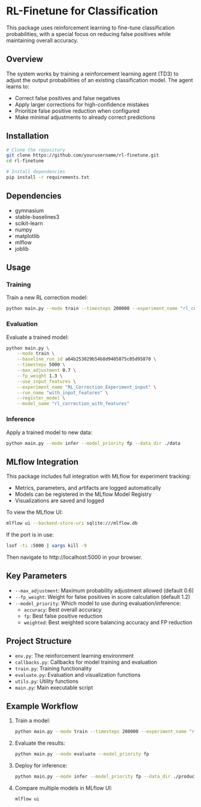 # RL-Finetune for Classification

This package uses reinforcement learning to fine-tune classification probabilities, with a special focus on reducing false positives while maintaining overall accuracy.

## Overview

The system works by training a reinforcement learning agent (TD3) to adjust the output probabilities of an existing classification model. The agent learns to:

- Correct false positives and false negatives
- Apply larger corrections for high-confidence mistakes
- Prioritize false positive reduction when configured
- Make minimal adjustments to already correct predictions

## Installation

```bash
# Clone the repository
git clone https://github.com/yourusername/rl-finetune.git
cd rl-finetune

# Install dependencies
pip install -r requirements.txt
```

## Dependencies

- gymnasium
- stable-baselines3
- scikit-learn
- numpy
- matplotlib
- mlflow
- joblib

## Usage

### Training

Train a new RL correction model:

```bash
python main.py --mode train --timesteps 200000 --experiment_name "rl_correction" --run_name "initial_training" --fp_weight 1.2 --save_data
```

### Evaluation

Evaluate a trained model:

```bash
python main.py \
    --mode train \
    --baseline_run_id a64b253029b54b8d9405875c85d95870 \
    --timesteps 5000 \
    --max_adjustment 0.7 \
    --fp_weight 1.3 \
    --use_input_features \
    --experiment_name "RL_Correction_Experiment_input" \
    --run_name "with_input_features" \
    --register_model \
    --model_name "rl_correction_with_features"
```

### Inference

Apply a trained model to new data:

```bash
python main.py --mode infer --model_priority fp --data_dir ./data
```

## MLflow Integration

This package includes full integration with MLflow for experiment tracking:

- Metrics, parameters, and artifacts are logged automatically
- Models can be registered in the MLflow Model Registry
- Visualizations are saved and logged

To view the MLflow UI:

```bash
mlflow ui --backend-store-uri sqlite:///mlflow.db
```

If the port is in use:

```bash
lsof -ti :5000 | xargs kill -9
```

Then navigate to http://localhost:5000 in your browser.

## Key Parameters

- `--max_adjustment`: Maximum probability adjustment allowed (default 0.6)
- `--fp_weight`: Weight for false positives in score calculation (default 1.2)
- `--model_priority`: Which model to use during evaluation/inference:
  - `accuracy`: Best overall accuracy
  - `fp`: Best false positive reduction
  - `weighted`: Best weighted score balancing accuracy and FP reduction

## Project Structure

- `env.py`: The reinforcement learning environment
- `callbacks.py`: Callbacks for model training and evaluation
- `train.py`: Training functionality
- `evaluate.py`: Evaluation and visualization functions
- `utils.py`: Utility functions
- `main.py`: Main executable script

## Example Workflow

1. Train a model:

   ```bash
   python main.py --mode train --timesteps 200000 --experiment_name "rl_correction" --run_name "run1" --save_data
   ```

2. Evaluate the results:

   ```bash
   python main.py --mode evaluate --model_priority fp
   ```

3. Deploy for inference:

   ```bash
   python main.py --mode infer --model_priority fp --data_dir ./production_data
   ```

4. Compare multiple models in MLflow UI:
   ```bash
   mlflow ui
   ```
